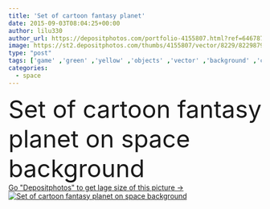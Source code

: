```yaml
---
title: 'Set of cartoon fantasy planet'
date: 2015-09-03T08:04:25+00:00
author: lilu330
author_url: https://depositphotos.com/portfolio-4155807.html?ref=64678756
image: https://st2.depositphotos.com/thumbs/4155807/vector/8229/82298790/api_thumb_450.jpg?forcejpeg=true
type: "post"
tags: ['game' ,'green' ,'yellow' ,'objects' ,'vector' ,'background' ,'colorful' ,'illustration' ,'design' ,'set' ,'space' ,'isolated' ,'stone' ,'shape' ,'sky' ,'art' ,'plant' ,'cartoon' ,'funny' ,'comic' ,'fantasy' ,'concept' ,'earth' ,'world' ,'rings' ,'fantastic' ,'moon' ,'stars' ,'collection' ,'soil' ,'bubble' ,'icons' ,'galaxy' ,'universe' ,'unusual' ,'alien' ,'orbit' ,'items' ,'ufo' ,'planets' ,'asteroid' ,'meteorite' ,'saturn' ,'uranus' ,'computer graphic' ]
categories: 
  - space
---
```

<div aling="center">
            <font size="60"> Set of cartoon fantasy planet on space background</font>   
</div>
<div>
    <a href='https://st2.depositphotos.com/thumbs/4155807/vector/8229/82298790/api_thumb_450.jpg?forcejpeg=true?ref=64678756' target=_blank > Go "Depositphotos" to get lage size of this picture ->
        <img href='https://st2.depositphotos.com/thumbs/4155807/vector/8229/82298790/api_thumb_450.jpg?forcejpeg=true?ref=64678756' src='https://st2.depositphotos.com/4155807/8229/v/950/depositphotos_82298790-stock-illustration-set-of-cartoon-fantasy-planet.jpg?forcejpeg=true' alt='Set of cartoon fantasy planet on space background' >
    </a>
</div>
